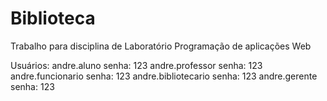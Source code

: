 # Biblioteca
Trabalho para disciplina de Laboratório Programação de aplicações Web

Usuários:
andre.aluno	senha: 123
andre.professor	senha: 123
andre.funcionario	senha: 123
andre.bibliotecario	senha: 123
andre.gerente	senha: 123
